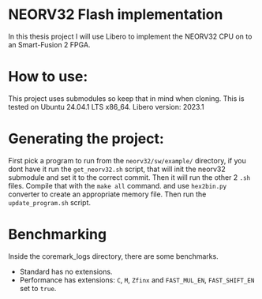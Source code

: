 # NEORV32 Flash implementation
In this thesis project I will use Libero to implement the NEORV32 CPU on to an Smart-Fusion 2 FPGA.

# How to use:
This project uses submodules so keep that in mind when cloning.
This is tested on Ubuntu 24.04.1 LTS x86_64.
Libero version: 2023.1

# Generating the project:
First pick a program to run from the `neorv32/sw/example/` directory, if you dont have it run the `get_neorv32.sh` script, that will init the neorv32 submodule and set it to the correct commit. Then it will run the other 2 `.sh` files.
Compile that with the `make all` command. and use `hex2bin.py` converter to create an appropriate memory file. 
Then run the `update_program.sh` script.

# Benchmarking
Inside the coremark_logs directory, there are some benchmarks.
- Standard has no extensions.
- Performance has extensions: `C`, `M`, `Zfinx` and `FAST_MUL_EN`, `FAST_SHIFT_EN` set to `true`.
